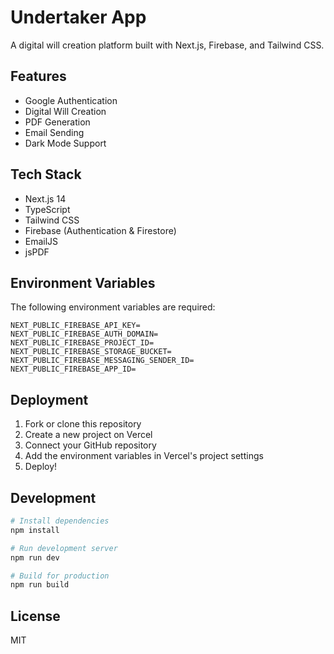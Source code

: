 # Undertaker App

A digital will creation platform built with Next.js, Firebase, and Tailwind CSS.

## Features

- Google Authentication
- Digital Will Creation
- PDF Generation
- Email Sending
- Dark Mode Support

## Tech Stack

- Next.js 14
- TypeScript
- Tailwind CSS
- Firebase (Authentication & Firestore)
- EmailJS
- jsPDF

## Environment Variables

The following environment variables are required:

```env
NEXT_PUBLIC_FIREBASE_API_KEY=
NEXT_PUBLIC_FIREBASE_AUTH_DOMAIN=
NEXT_PUBLIC_FIREBASE_PROJECT_ID=
NEXT_PUBLIC_FIREBASE_STORAGE_BUCKET=
NEXT_PUBLIC_FIREBASE_MESSAGING_SENDER_ID=
NEXT_PUBLIC_FIREBASE_APP_ID=
```

## Deployment

1. Fork or clone this repository
2. Create a new project on Vercel
3. Connect your GitHub repository
4. Add the environment variables in Vercel's project settings
5. Deploy!

## Development

```bash
# Install dependencies
npm install

# Run development server
npm run dev

# Build for production
npm run build
```

## License

MIT 